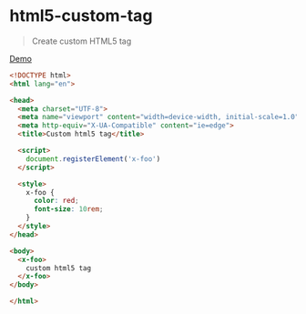 # html5-custom-tag

> Create custom HTML5 tag

[Demo](https://html5-custom-tag.firebaseapp.com/)


```html
<!DOCTYPE html>
<html lang="en">

<head>
  <meta charset="UTF-8">
  <meta name="viewport" content="width=device-width, initial-scale=1.0">
  <meta http-equiv="X-UA-Compatible" content="ie=edge">
  <title>Custom html5 tag</title>

  <script>
    document.registerElement('x-foo')
  </script>

  <style>
    x-foo {
      color: red;
      font-size: 10rem;
    }
  </style>
</head>

<body>
  <x-foo>
    custom html5 tag
  </x-foo>
</body>

</html>
```